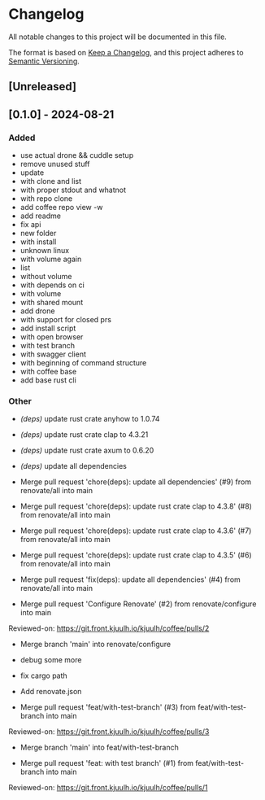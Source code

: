 # Changelog
All notable changes to this project will be documented in this file.

The format is based on [Keep a Changelog](https://keepachangelog.com/en/1.0.0/),
and this project adheres to [Semantic Versioning](https://semver.org/spec/v2.0.0.html).

## [Unreleased]

## [0.1.0] - 2024-08-21

### Added
- use actual drone && cuddle setup
- remove unused stuff
- update
- with clone and list
- with proper stdout and whatnot
- with repo clone
- add coffee repo view -w
- add readme
- fix api
- new folder
- with install
- unknown linux
- with volume again
- list
- without volume
- with depends on ci
- with volume
- with shared mount
- add drone
- with support for closed prs
- add install script
- with open browser
- with test branch
- with swagger client
- with beginning of command structure
- with coffee base
- add base rust cli

### Other
- *(deps)* update rust crate anyhow to 1.0.74
- *(deps)* update rust crate clap to 4.3.21
- *(deps)* update rust crate axum to 0.6.20
- *(deps)* update all dependencies
- Merge pull request 'chore(deps): update all dependencies' (#9) from renovate/all into main

- Merge pull request 'chore(deps): update rust crate clap to 4.3.8' (#8) from renovate/all into main

- Merge pull request 'chore(deps): update rust crate clap to 4.3.6' (#7) from renovate/all into main

- Merge pull request 'chore(deps): update rust crate clap to 4.3.5' (#6) from renovate/all into main

- Merge pull request 'fix(deps): update all dependencies' (#4) from renovate/all into main

- Merge pull request 'Configure Renovate' (#2) from renovate/configure into main

Reviewed-on: https://git.front.kjuulh.io/kjuulh/coffee/pulls/2

- Merge branch 'main' into renovate/configure

- debug some more
- fix cargo path
- Add renovate.json

- Merge pull request 'feat/with-test-branch' (#3) from feat/with-test-branch into main

Reviewed-on: https://git.front.kjuulh.io/kjuulh/coffee/pulls/3

- Merge branch 'main' into feat/with-test-branch

- Merge pull request 'feat: with test branch' (#1) from feat/with-test-branch into main

Reviewed-on: https://git.front.kjuulh.io/kjuulh/coffee/pulls/1

